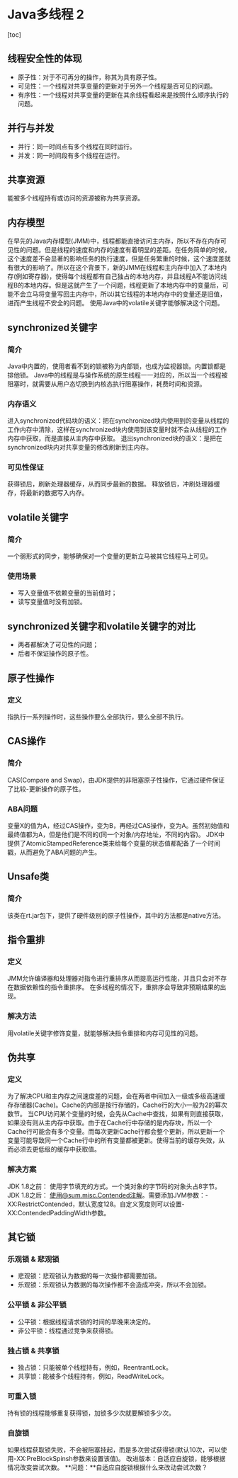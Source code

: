 # Java多线程 2
[toc]

## 线程安全性的体现
- 原子性：对于不可再分的操作，称其为具有原子性。
- 可见性：一个线程对共享变量的更新对于另外一个线程是否可见的问题。
- 有序性：一个线程对共享变量的更新在其余线程看起来是按照什么顺序执行的问题。

## 并行与并发
- 并行：同一时间点有多个线程在同时运行。
- 并发：同一时间段有多个线程在运行。

## 共享资源
能被多个线程持有或访问的资源被称为共享资源。

## 内存模型
在早先的Java内存模型(JMM)中，线程都能直接访问主内存，所以不存在内存可见性的问题。但是线程的速度和内存的速度有着明显的差距。在任务简单的时候，这个速度差不会显著的影响任务的执行速度，但是任务繁重的时候，这个速度差就有很大的影响了。所以在这个背景下，新的JMM在线程和主内存中加入了本地内存(例如寄存器)，使得每个线程都有自己独占的本地内存，并且线程A不能访问线程B的本地内存。但是这就产生了一个问题，线程更新了本地内存中的变量后，可能不会立马将变量写回主内存中，所以i其它线程的本地内存中的变量还是旧值，进而产生线程不安全的问题。
使用Java中的volatile关键字能够解决这个问题。

## synchronized关键字
### 简介
Java中内置的，使用者看不到的锁被称为内部锁，也成为监视器锁。内置锁都是排他锁。
Java中的线程是与操作系统的原生线程一一对应的，所以当一个线程被阻塞时，就需要从用户态切换到内核态执行阻塞操作，耗费时间和资源。
### 内存语义
进入synchronized代码块的语义：把在synchronized块内使用到的变量从线程的工作内存中清除，这样在synchronized块内使用到该变量时就不会从线程的工作内存中获取，而是直接从主内存中获取。
退出synchronized块的语义：是把在synchronized块内对共享变量的修改刷新到主内存。
### 可见性保证
获得锁后，刷新处理器缓存，从而同步最新的数据。
释放锁后，冲刷处理器缓存，将最新的数据写入内存。

## volatile关键字
### 简介
一个弱形式的同步，能够确保对一个变量的更新立马被其它线程马上可见。
### 使用场景
- 写入变量值不依赖变量的当前值时；
- 读写变量值时没有加锁。

## synchronized关键字和volatile关键字的对比
- 两者都解决了可见性的问题；
- 后者不保证操作的原子性。

## 原子性操作
### 定义
指执行一系列操作时，这些操作要么全部执行，要么全部不执行。

## CAS操作
### 简介
CAS(Compare and Swap)，由JDK提供的非阻塞原子性操作，它通过硬件保证了比较-更新操作的原子性。
### ABA问题
变量X的值为A，经过CAS操作，变为B，再经过CAS操作，变为A。虽然初始值和最终值都为A，但是他们是不同的(同一个对象/内存地址，不同的内容)。
JDK中提供了AtomicStampedReference类来给每个变量的状态值都配备了一个时间戳，从而避免了ABA问题的产生。

## Unsafe类
### 简介
该类在rt.jar包下，提供了硬件级别的原子性操作，其中的方法都是native方法。

## 指令重排
### 定义
JMM允许编译器和处理器对指令进行重排序从而提高运行性能，并且只会对不存在数据依赖性的指令重排序。
在多线程的情况下，重排序会导致非预期结果的出现。
### 解决方法
用volatile关键字修饰变量，就能够解决指令重排和内存可见性的问题。

## 伪共享
### 定义
为了解决CPU和主内存之间速度差的问题，会在两者中间加入一级或多级高速缓存存储器(Cache)。Cache的内部是按行存储的，Cache行的大小一般为2的幂次数节。
当CPU访问某个变量的时候，会先从Cache中查找，如果有则直接获取，如果没有则从主内存中获取。由于在Cache行中存储的是内存块，所以一个Cache行可能会有多个变量。而每次更新Cache行都会整个更新，所以更新一个变量可能导致同一个Cache行中的所有变量都被更新。使得当前的缓存失效，从而必须去更低级的缓存中获取值。
### 解决方案
JDK 1.8之前：
使用字节填充的方式。一个类对象的字节码的对象头占8字节。
JDK 1.8之后：
使用@sum.misc.Contended注解。需要添加JVM参数：-XX:RestrictContended，默认宽度128。自定义宽度则可以设置-XX:ContendedPaddingWidth参数。

## 其它锁
### 乐观锁 & 悲观锁
- 悲观锁：悲观锁认为数据的每一次操作都需要加锁。
- 乐观锁：乐观锁认为数据的每次操作都不会造成冲突，所以不会加锁。

### 公平锁 & 非公平锁
- 公平锁：根据线程请求锁的时间的早晚来决定的。
- 非公平锁：线程通过竞争来获得锁。

### 独占锁 & 共享锁
- 独占锁：只能被单个线程持有，例如，ReentrantLock。
- 共享锁：能被多个线程持有，例如，ReadWriteLock。

### 可重入锁
持有锁的线程能够重复获得锁，加锁多少次就要解锁多少次。

### 自旋锁
如果线程获取锁失败，不会被阻塞挂起，而是多次尝试获得锁(默认10次，可以使用-XX:PreBlockSpinsh参数来设置该值)。
改进版本：自适应自旋锁，能够根据情况改变尝试次数。
**问题：**自适应自旋锁根据什么来改动尝试次数？

